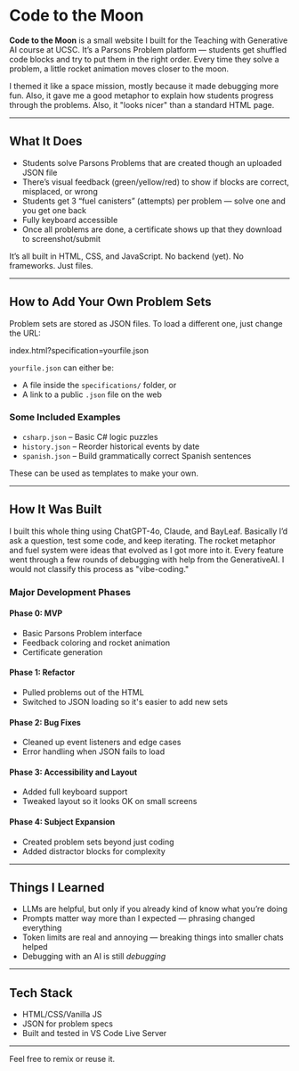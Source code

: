 # Code to the Moon

**Code to the Moon** is a small website I built for the Teaching with Generative AI course at UCSC. It’s a Parsons Problem platform — students get shuffled code blocks and try to put them in the right order. Every time they solve a problem, a little rocket animation moves closer to the moon.

I themed it like a space mission, mostly because it made debugging more fun. Also, it gave me a good metaphor to explain how students progress through the problems. Also, it "looks nicer" than a standard HTML page.

---

## What It Does

- Students solve Parsons Problems that are created though an uploaded JSON file
- There’s visual feedback (green/yellow/red) to show if blocks are correct, misplaced, or wrong
- Students get 3 “fuel canisters” (attempts) per problem — solve one and you get one back
- Fully keyboard accessible
- Once all problems are done, a certificate shows up that they download to screenshot/submit

It’s all built in HTML, CSS, and JavaScript. No backend (yet). No frameworks. Just files.

---

## How to Add Your Own Problem Sets

Problem sets are stored as JSON files. To load a different one, just change the URL:

index.html?specification=yourfile.json


`yourfile.json` can either be:
- A file inside the `specifications/` folder, or
- A link to a public `.json` file on the web

### Some Included Examples

- `csharp.json` – Basic C# logic puzzles
- `history.json` – Reorder historical events by date
- `spanish.json` – Build grammatically correct Spanish sentences

These can be used as templates to make your own.

---

## How It Was Built

I built this whole thing using ChatGPT-4o, Claude, and BayLeaf. Basically I’d ask a question, test some code, and keep iterating. The rocket metaphor and fuel system were ideas that evolved as I got more into it. Every feature went through a few rounds of debugging with help from the GenerativeAI. I would not classify this process as "vibe-coding."

### Major Development Phases

#### Phase 0: MVP
- Basic Parsons Problem interface
- Feedback coloring and rocket animation
- Certificate generation

#### Phase 1: Refactor
- Pulled problems out of the HTML
- Switched to JSON loading so it's easier to add new sets

#### Phase 2: Bug Fixes
- Cleaned up event listeners and edge cases
- Error handling when JSON fails to load

#### Phase 3: Accessibility and Layout
- Added full keyboard support
- Tweaked layout so it looks OK on small screens

#### Phase 4: Subject Expansion
- Created problem sets beyond just coding
- Added distractor blocks for complexity

---

## Things I Learned

- LLMs are helpful, but only if you already kind of know what you’re doing
- Prompts matter way more than I expected — phrasing changed everything
- Token limits are real and annoying — breaking things into smaller chats helped
- Debugging with an AI is still *debugging*

---

## Tech Stack

- HTML/CSS/Vanilla JS
- JSON for problem specs
- Built and tested in VS Code Live Server

---

Feel free to remix or reuse it.
